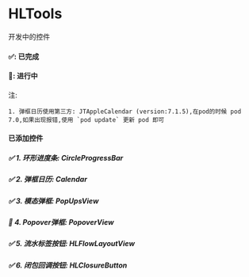 # HLTools
开发中的控件


#### ✅: 已完成
#### 🐂: 进行中



注:
```
1. 弹框日历使用第三方: JTAppleCalendar (version:7.1.5),在pod的时候 pod 7.0,如果出现报错,使用 `pod update` 更新 pod 即可
```


#### 已添加控件
##### ✅ 1. 环形进度条: CircleProgressBar
##### ✅ 2. 弹框日历: Calendar
##### ✅ 3. 模态弹框: PopUpsView
##### 🐂 4. Popover弹框: PopoverView
##### ✅ 5. 流水标签按钮: HLFlowLayoutView
##### ✅ 6. 闭包回调按钮: HLClosureButton

